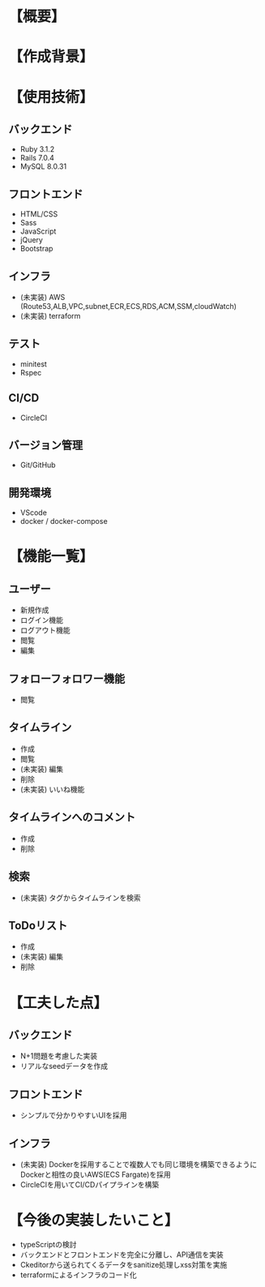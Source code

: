 # 【概要】

# 【作成背景】

# 【使用技術】
## バックエンド
- Ruby 3.1.2
- Rails 7.0.4
- MySQL 8.0.31

## フロントエンド
- HTML/CSS
- Sass
- JavaScript
- jQuery
- Bootstrap

## インフラ
- (未実装) AWS (Route53,ALB,VPC,subnet,ECR,ECS,RDS,ACM,SSM,cloudWatch)
- (未実装) terraform

## テスト
- minitest
- Rspec

## CI/CD
- CircleCI

## バージョン管理
- Git/GitHub

## 開発環境
- VScode
- docker / docker-compose


# 【機能一覧】
## ユーザー
- 新規作成
- ログイン機能
- ログアウト機能
- 閲覧
- 編集

## フォローフォロワー機能
- 閲覧

## タイムライン
- 作成
- 閲覧
- (未実装) 編集
- 削除
- (未実装) いいね機能

## タイムラインへのコメント
- 作成
- 削除

## 検索
- (未実装) タグからタイムラインを検索

## ToDoリスト
- 作成
- (未実装) 編集
- 削除


# 【工夫した点】
## バックエンド
- N+1問題を考慮した実装
- リアルなseedデータを作成

## フロントエンド
- シンプルで分かりやすいUIを採用

## インフラ
- (未実装) Dockerを採用することで複数人でも同じ環境を構築できるようにDockerと相性の良いAWS(ECS Fargate)を採用
- CircleCIを用いてCI/CDパイプラインを構築

# 【今後の実装したいこと】
- typeScriptの検討
- バックエンドとフロントエンドを完全に分離し、API通信を実装
- Ckeditorから送られてくるデータをsanitize処理しxss対策を実施
- terraformによるインフラのコード化